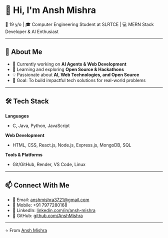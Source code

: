 # 👋 Hi, I'm Ansh Mishra  

🌟 19 y/o | 🎓 Computer Engineering Student at SLRTCE | 💻 MERN Stack Developer & AI Enthusiast  

---

## 🚀 About Me
- 🔭 Currently working on **AI Agents & Web Development**
- 🌱 Learning and exploring **Open Source & Hackathons**
- 💡 Passionate about **AI, Web Technologies, and Open Source**
- 🎯 Goal: To build impactful tech solutions for real-world problems

---

## 🛠️ Tech Stack
**Languages**  
- C, Java, Python, JavaScript  

**Web Development**  
- HTML, CSS, React.js, Node.js, Express.js, MongoDB, SQL  

**Tools & Platforms**  
- Git/GitHub, Render, VS Code, Linux  

---

## 📫 Connect With Me
- 📧 Email: [anshmishra3721@gmail.com](mailto:anshmishra3721@gmail.com)  
- 📱 Mobile: +91 7977280168  
- 💼 LinkedIn: [linkedin.com/in/ansh-mishra](https://linkedin.com/in/ansh-mishra)  
- 🐙 GitHub: [github.com/AnshMishra](https://github.com/AnshMishra)  

---

⭐️ From [Ansh Mishra](https://github.com/AnshMishra)
